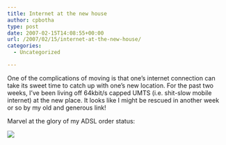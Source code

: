 ```yaml
---
title: Internet at the new house
author: cpbotha
type: post
date: 2007-02-15T14:08:55+00:00
url: /2007/02/15/internet-at-the-new-house/
categories:
  - Uncategorized

---
```

One of the complications of moving is that one’s internet connection can take its sweet time to catch up with one’s new location. For the past two weeks, I’ve been living off 64kbit/s capped UMTS (i.e. shit-slow mobile internet) at the new place. It looks like I might be rescued in another week or so by my old and generous link!

Marvel at the glory of my ADSL order status:

![][1]

 [1]: http://cpbotha.net/thingies/ipact_status_20070215.png
